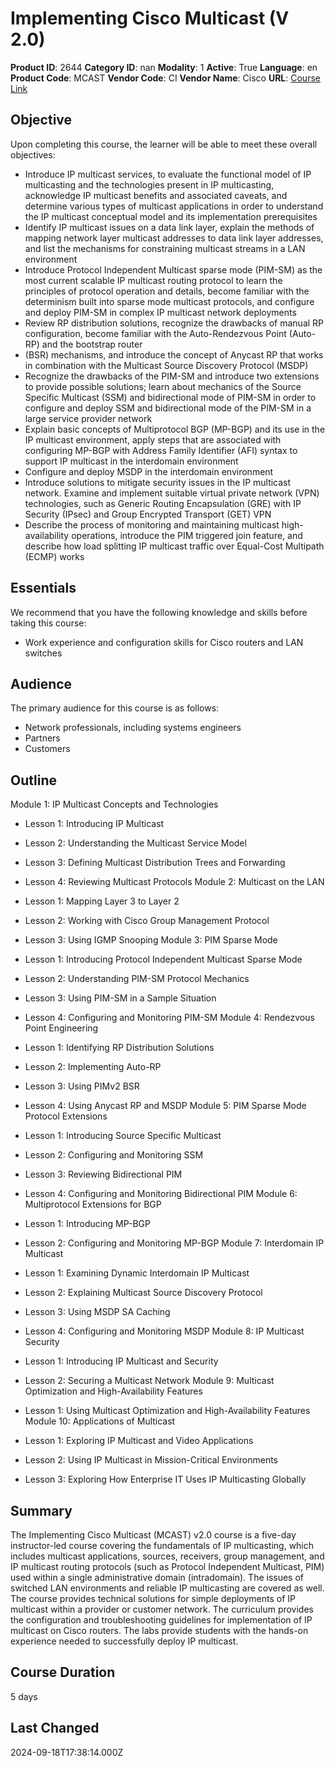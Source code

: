 # Implementing Cisco Multicast (V 2.0)

**Product ID**: 2644
**Category ID**: nan
**Modality**: 1
**Active**: True
**Language**: en
**Product Code**: MCAST
**Vendor Code**: CI
**Vendor Name**: Cisco
**URL**: [Course Link](https://www.fastlaneus.com/course/cisco-mcast)

## Objective
Upon completing this course, the learner will be able to meet these overall objectives:



- Introduce IP multicast services, to evaluate the functional model of IP multicasting and the technologies present in IP multicasting, acknowledge IP multicast benefits and associated caveats, and determine various types of multicast applications in order to understand the IP multicast conceptual model and its implementation prerequisites
- Identify IP multicast issues on a data link layer, explain the methods of mapping network layer multicast addresses to data link layer addresses, and list the mechanisms for constraining multicast streams in a LAN environment
- Introduce Protocol Independent Multicast sparse mode (PIM-SM) as the most current scalable IP multicast routing protocol to learn the principles of protocol operation and details, become familiar with the determinism built into sparse mode multicast protocols, and configure and deploy PIM-SM in complex IP multicast network deployments
- Review RP distribution solutions, recognize the drawbacks of manual RP configuration, become familiar with the Auto-Rendezvous Point (Auto-RP) and the bootstrap router
- (BSR) mechanisms, and introduce the concept of Anycast RP that works in combination with the Multicast Source Discovery Protocol (MSDP)
- Recognize the drawbacks of the PIM-SM and introduce two extensions to provide possible solutions; learn about mechanics of the Source Specific Multicast (SSM) and bidirectional mode of PIM-SM in order to configure and deploy SSM and bidirectional mode of the PIM-SM in a large service provider network
- Explain basic concepts of Multiprotocol BGP (MP-BGP) and its use in the IP multicast environment, apply steps that are associated with configuring MP-BGP with Address Family Identifier (AFI) syntax to support IP multicast in the interdomain environment
- Configure and deploy MSDP in the interdomain environment
- Introduce solutions to mitigate security issues in the IP multicast network. Examine and implement suitable virtual private network (VPN) technologies, such as Generic Routing Encapsulation (GRE) with IP Security (IPsec) and Group Encrypted Transport (GET) VPN
- Describe the process of monitoring and maintaining multicast high-availability operations, introduce the PIM triggered join feature, and describe how load splitting IP multicast traffic over Equal-Cost Multipath (ECMP) works

## Essentials
We recommend that you have the following knowledge and skills before taking this course:


- Work experience and configuration skills for Cisco routers and LAN switches

## Audience
The primary audience for this course is as follows:



- Network professionals, including systems engineers
- Partners
- Customers

## Outline
Module 1: IP Multicast Concepts and Technologies



- Lesson 1: Introducing IP Multicast
- Lesson 2: Understanding the Multicast Service Model
- Lesson 3: Defining Multicast Distribution Trees and Forwarding
- Lesson 4: Reviewing Multicast Protocols
Module 2: Multicast on the LAN



- Lesson 1: Mapping Layer 3 to Layer 2
- Lesson 2: Working with Cisco Group Management Protocol
- Lesson 3: Using IGMP Snooping
Module 3: PIM Sparse Mode



- Lesson 1: Introducing Protocol Independent Multicast Sparse Mode
- Lesson 2: Understanding PIM-SM Protocol Mechanics
- Lesson 3: Using PIM-SM in a Sample Situation
- Lesson 4: Configuring and Monitoring PIM-SM
Module 4: Rendezvous Point Engineering



- Lesson 1: Identifying RP Distribution Solutions
- Lesson 2: Implementing Auto-RP
- Lesson 3: Using PIMv2 BSR
- Lesson 4: Using Anycast RP and MSDP
Module 5: PIM Sparse Mode Protocol Extensions



- Lesson 1: Introducing Source Specific Multicast
- Lesson 2: Configuring and Monitoring SSM
- Lesson 3: Reviewing Bidirectional PIM
- Lesson 4: Configuring and Monitoring Bidirectional PIM
Module 6: Multiprotocol Extensions for BGP



- Lesson 1: Introducing MP-BGP
- Lesson 2: Configuring and Monitoring MP-BGP
Module 7: Interdomain IP Multicast



- Lesson 1: Examining Dynamic Interdomain IP Multicast
- Lesson 2: Explaining Multicast Source Discovery Protocol
- Lesson 3: Using MSDP SA Caching
- Lesson 4: Configuring and Monitoring MSDP
Module 8: IP Multicast Security



- Lesson 1: Introducing IP Multicast and Security
- Lesson 2: Securing a Multicast Network
Module 9: Multicast Optimization and High-Availability Features



- Lesson 1: Using Multicast Optimization and High-Availability Features
Module 10: Applications of Multicast



- Lesson 1: Exploring IP Multicast and Video Applications
- Lesson 2: Using IP Multicast in Mission-Critical Environments
- Lesson 3: Exploring How Enterprise IT Uses IP Multicasting Globally

## Summary
The Implementing Cisco Multicast (MCAST) v2.0 course is a five-day instructor-led course covering the fundamentals of IP multicasting, which includes multicast applications, sources, receivers, group management, and IP multicast routing protocols (such as Protocol Independent Multicast, PIM) used within a single administrative domain (intradomain). The issues of switched LAN environments and reliable IP multicasting are covered as well. The course provides technical solutions for simple deployments of IP multicast within a provider or customer network. The curriculum provides the configuration and troubleshooting guidelines for implementation of IP multicast on Cisco routers. The labs provide students with the hands-on experience needed to successfully deploy IP multicast.

## Course Duration
5 days

## Last Changed
2024-09-18T17:38:14.000Z
